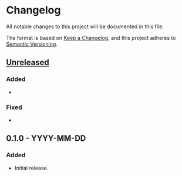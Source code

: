 # Changelog
All notable changes to this project will be documented in this file.

The format is based on [Keep a Changelog](https://keepachangelog.com/en/1.0.0/),
and this project adheres to [Semantic Versioning](https://semver.org/spec/v2.0.0.html).

## [Unreleased]
### Added
- <insert-features-not-in-a-release-yet>
### Fixed
- <insert-bugs-fixed-not-in-a-release-yet>

## 0.1.0 - YYYY-MM-DD
### Added
- Initial release.

[Unreleased]: https://www.github.com/ajinkyakadu125/levelset/compare/v0.1.0...develop
